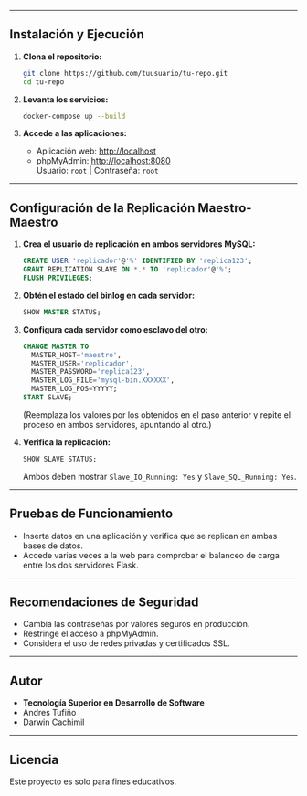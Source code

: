 
---

## Instalación y Ejecución

1. **Clona el repositorio:**
   ```sh
   git clone https://github.com/tuusuario/tu-repo.git
   cd tu-repo
   ```

2. **Levanta los servicios:**
   ```sh
   docker-compose up --build
   ```

3. **Accede a las aplicaciones:**
   - Aplicación web: [http://localhost](http://localhost)
   - phpMyAdmin: [http://localhost:8080](http://localhost:8080)  
     Usuario: `root` | Contraseña: `root`

---

## Configuración de la Replicación Maestro-Maestro

1. **Crea el usuario de replicación en ambos servidores MySQL:**
   ```sql
   CREATE USER 'replicador'@'%' IDENTIFIED BY 'replica123';
   GRANT REPLICATION SLAVE ON *.* TO 'replicador'@'%';
   FLUSH PRIVILEGES;
   ```

2. **Obtén el estado del binlog en cada servidor:**
   ```sql
   SHOW MASTER STATUS;
   ```

3. **Configura cada servidor como esclavo del otro:**
   ```sql
   CHANGE MASTER TO
     MASTER_HOST='maestro',
     MASTER_USER='replicador',
     MASTER_PASSWORD='replica123',
     MASTER_LOG_FILE='mysql-bin.XXXXXX',
     MASTER_LOG_POS=YYYYY;
   START SLAVE;
   ```
   (Reemplaza los valores por los obtenidos en el paso anterior y repite el proceso en ambos servidores, apuntando al otro.)

4. **Verifica la replicación:**
   ```sql
   SHOW SLAVE STATUS;
   ```
   Ambos deben mostrar `Slave_IO_Running: Yes` y `Slave_SQL_Running: Yes`.

---

## Pruebas de Funcionamiento

- Inserta datos en una aplicación y verifica que se replican en ambas bases de datos.
- Accede varias veces a la web para comprobar el balanceo de carga entre los dos servidores Flask.

---

## Recomendaciones de Seguridad

- Cambia las contraseñas por valores seguros en producción.
- Restringe el acceso a phpMyAdmin.
- Considera el uso de redes privadas y certificados SSL.

---

## Autor

- **Tecnología Superior en Desarrollo de Software**
- Andres Tufiño
- Darwin Cachimil

---

## Licencia

Este proyecto es solo para fines educativos.